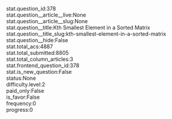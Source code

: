 stat.question_id:378  
stat.question__article__live:None  
stat.question__article__slug:None  
stat.question__title:Kth Smallest Element in a Sorted Matrix  
stat.question__title_slug:kth-smallest-element-in-a-sorted-matrix  
stat.question__hide:False  
stat.total_acs:4887  
stat.total_submitted:8805  
stat.total_column_articles:3  
stat.frontend_question_id:378  
stat.is_new_question:False  
status:None  
difficulty.level:2  
paid_only:False  
is_favor:False  
frequency:0  
progress:0  
